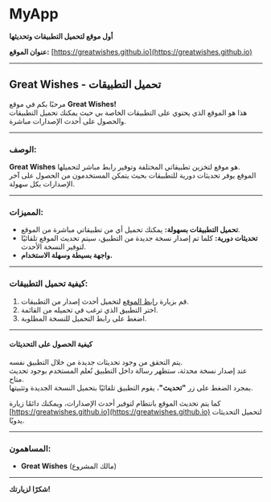 # MyApp

**أول موقع لتحميل التطبيقات وتحديثها**

**عنوان الموقع:** [https://greatwishes.github.io](https://greatwishes.github.io)

---

## Great Wishes - تحميل التطبيقات

مرحبًا بكم في موقع **Great Wishes!**  
هذا هو الموقع الذي يحتوي على التطبيقات الخاصة بي حيث يمكنك تحميل التطبيقات والحصول على أحدث الإصدارات مباشرة.

---

### الوصف:

**Great Wishes** هو موقع لتخزين تطبيقاتي المختلفة وتوفير رابط مباشر لتحميلها.  
الموقع يوفر تحديثات دورية للتطبيقات بحيث يتمكن المستخدمون من الحصول على آخر الإصدارات بكل سهولة.

---

### المميزات:

- **تحميل التطبيقات بسهولة:** يمكنك تحميل أي من تطبيقاتي مباشرة من الموقع.  
- **تحديثات دورية:** كلما تم إصدار نسخة جديدة من التطبيق، سيتم تحديث الموقع تلقائيًا لتوفير النسخة الأحدث.  
- **واجهة بسيطة وسهلة الاستخدام.**

---

### كيفية تحميل التطبيقات:

1. قم بزيارة [رابط الموقع](https://greatwishes.github.io) لتحميل أحدث إصدار من التطبيقات.  
2. اختر التطبيق الذي ترغب في تحميله من القائمة.  
3. اضغط على رابط التحميل للنسخة المطلوبة.

---

#### كيفية الحصول على التحديثات

يتم التحقق من وجود تحديثات جديدة من خلال التطبيق نفسه.  
عند إصدار نسخة محدثة، ستظهر رسالة داخل التطبيق تُعلم المستخدم بوجود تحديث متاح.  
بمجرد الضغط على زر **"تحديث"**، يقوم التطبيق تلقائيًا بتحميل النسخة الجديدة وتثبيتها.

كما يتم تحديث الموقع بانتظام لتوفير أحدث الإصدارات، ويمكنك دائمًا زيارة  
[https://greatwishes.github.io](https://greatwishes.github.io) لتحميل التحديثات يدويًا.

---

### المساهمون:

- **Great Wishes** (مالك المشروع)

---

**شكرًا لزيارتك!**
